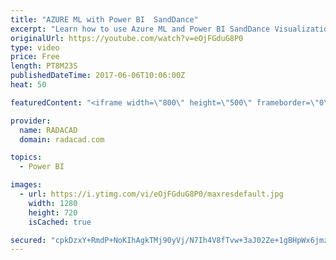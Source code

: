```yaml
---
title: "AZURE ML with Power BI  SandDance"
excerpt: "Learn how to use Azure ML and Power BI SandDance Visualization"
originalUrl: https://youtube.com/watch?v=eOjFGduG8P0
type: video
price: Free
length: PT8M23S
publishedDateTime: 2017-06-06T10:06:00Z
heat: 50

featuredContent: "<iframe width=\"800\" height=\"500\" frameborder=\"0\" src=\"https://www.youtube.com/embed/eOjFGduG8P0\" allow=\"accelerometer; autoplay; encrypted-media; gyroscope; picture-in-picture\" allowfullscreen></iframe>"

provider:
  name: RADACAD
  domain: radacad.com

topics:
  - Power BI

images:
  - url: https://i.ytimg.com/vi/eOjFGduG8P0/maxresdefault.jpg
    width: 1280
    height: 720
    isCached: true

secured: "cpkDzxY+RmdP+NoKIhAgkTMj90yVj/N7Ih4V8fTvw+3aJ02Ze+1gBHpWx6jmzzK2zRd+BxMilUkwtOF8Di1nQzHmYz9UeMKDY8BDrVfU47ODNGFg0lhPoi3c3GY2PCFoqKiPipmcBk1zniQBIMZ7ZdJ8waUorezPOBAM1w8t+D24CpBeFcI8znWeIWehYAZkuNyHFNOQd/JLgVX8MC8OZxRylPeTSY/BnP22dDW+JYNrSWtA+oBXgPzfxZoHs+l4CV5SzWMNikjhYYcFnvoEGA++rTPVoNLgXwUOF+Kl9cn6jP7jlgQ0xrRsXr2oSEL+cTukQ8JO/oYcrTHH1ffIjjeOaESd420VFd9cPIVaJ8idTQNLsqKFZesn0WOnzuUFrzP8xeQ5WjkDPD2Y029aITlI0yn5Hbwrlk4f8oQj56g=;xlWHfvk2Edkd2mnY+bx82g=="
---
```


